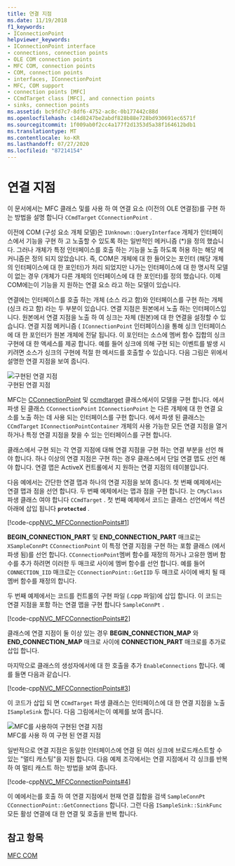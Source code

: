 ```yaml
---
title: 연결 지점
ms.date: 11/19/2018
f1_keywords:
- IConnectionPoint
helpviewer_keywords:
- IConnectionPoint interface
- connections, connection points
- OLE COM connection points
- MFC COM, connection points
- COM, connection points
- interfaces, IConnectionPoint
- MFC, COM support
- connection points [MFC]
- CCmdTarget class [MFC], and connection points
- sinks, connection points
ms.assetid: bc9fd7c7-8df6-4752-ac8c-0b177442c88d
ms.openlocfilehash: c14d8247be2abdf828b88e728bd930691ec6571f
ms.sourcegitcommit: 1f009ab0f2cc4a177f2d1353d5a38f164612bdb1
ms.translationtype: MT
ms.contentlocale: ko-KR
ms.lasthandoff: 07/27/2020
ms.locfileid: "87214154"
---
```

# <a name="connection-points"></a>연결 지점

이 문서에서는 MFC 클래스 및를 사용 하 여 연결 요소 (이전의 OLE 연결점)를 구현 하는 방법을 설명 합니다 `CCmdTarget` `CConnectionPoint` .

이전에 COM (구성 요소 개체 모델)은 `IUnknown::QueryInterface` 개체가 인터페이스에서 기능을 구현 하 고 노출할 수 있도록 하는 일반적인 메커니즘 (*)을 정의 했습니다. 그러나 개체가 특정 인터페이스를 호출 하는 기능을 노출 하도록 허용 하는 해당 메커니즘은 정의 되지 않았습니다. 즉, COM은 개체에 대 한 들어오는 포인터 (해당 개체의 인터페이스에 대 한 포인터)가 처리 되었지만 나가는 인터페이스에 대 한 명시적 모델이 없는 경우 (개체가 다른 개체의 인터페이스에 대 한 포인터)를 정의 했습니다. 이제 COM에는이 기능을 지 원하는 연결 요소 라고 하는 모델이 있습니다.

연결에는 인터페이스를 호출 하는 개체 (소스 라고 함)와 인터페이스를 구현 하는 개체 (싱크 라고 함) 라는 두 부분이 있습니다. 연결 지점은 원본에서 노출 하는 인터페이스입니다. 원본에서 연결 지점을 노출 하 여 싱크는 자체 (원본)에 대 한 연결을 설정할 수 있습니다. 연결 지점 메커니즘 ( `IConnectionPoint` 인터페이스)을 통해 싱크 인터페이스에 대 한 포인터가 원본 개체에 전달 됩니다. 이 포인터는 소스에 멤버 함수 집합의 싱크 구현에 대 한 액세스를 제공 합니다. 예를 들어 싱크에 의해 구현 되는 이벤트를 발생 시키려면 소스가 싱크의 구현에 적절 한 메서드를 호출할 수 있습니다. 다음 그림은 위에서 설명한 연결 지점을 보여 줍니다.

![구현된 연결 지점](../mfc/media/vc37lh1.gif "구현된 연결 지점") <br/>
구현된 연결 지점

MFC는 [CConnectionPoint](reference/cconnectionpoint-class.md) 및 [ccmdtarget](reference/ccmdtarget-class.md) 클래스에서이 모델을 구현 합니다. 에서 파생 된 클래스 `CConnectionPoint` `IConnectionPoint` 는 다른 개체에 대 한 연결 요소를 노출 하는 데 사용 되는 인터페이스를 구현 합니다. 에서 파생 된 클래스는 `CCmdTarget` `IConnectionPointContainer` 개체의 사용 가능한 모든 연결 지점을 열거 하거나 특정 연결 지점을 찾을 수 있는 인터페이스를 구현 합니다.

클래스에서 구현 되는 각 연결 지점에 대해 연결 지점을 구현 하는 연결 부분을 선언 해야 합니다. 하나 이상의 연결 지점은 구현 하는 경우 클래스에서 단일 연결 맵도 선언 해야 합니다. 연결 맵은 ActiveX 컨트롤에서 지 원하는 연결 지점의 테이블입니다.

다음 예에서는 간단한 연결 맵과 하나의 연결 지점을 보여 줍니다. 첫 번째 예제에서는 연결 맵과 점을 선언 합니다. 두 번째 예제에서는 맵과 점을 구현 합니다. 는 `CMyClass` 파생 클래스 여야 합니다 `CCmdTarget` . 첫 번째 예제에서 코드는 클래스 선언에서 섹션 아래에 삽입 됩니다 **`protected`** .

[!code-cpp[NVC_MFCConnectionPoints#1](codesnippet/cpp/connection-points_1.h)]

**BEGIN_CONNECTION_PART** 및 **END_CONNECTION_PART** 매크로는 `XSampleConnPt` `CConnectionPoint` 이 특정 연결 지점을 구현 하는 포함 클래스 (에서 파생 됨)를 선언 합니다. `CConnectionPoint`멤버 함수를 재정의 하거나 고유한 멤버 함수를 추가 하려면 이러한 두 매크로 사이에 멤버 함수를 선언 합니다. 예를 들어 `CONNECTION_IID` 매크로는 `CConnectionPoint::GetIID` 두 매크로 사이에 배치 될 때 멤버 함수를 재정의 합니다.

두 번째 예제에서는 코드를 컨트롤의 구현 파일 (.cpp 파일)에 삽입 합니다. 이 코드는 연결 지점을 포함 하는 연결 맵을 구현 합니다 `SampleConnPt` .

[!code-cpp[NVC_MFCConnectionPoints#2](codesnippet/cpp/connection-points_2.cpp)]

클래스에 연결 지점이 둘 이상 있는 경우 **BEGIN_CONNECTION_MAP** 와 **END_CONNECTION_MAP** 매크로 사이에 **CONNECTION_PART** 매크로를 추가로 삽입 합니다.

마지막으로 클래스의 생성자에서에 대 한 호출을 추가 `EnableConnections` 합니다. 예를 들면 다음과 같습니다.

[!code-cpp[NVC_MFCConnectionPoints#3](codesnippet/cpp/connection-points_3.cpp)]

이 코드가 삽입 되 면 `CCmdTarget` 파생 클래스는 인터페이스에 대 한 연결 지점을 노출 `ISampleSink` 합니다. 다음 그림에서는이 예제를 보여 줍니다.

![MFC를 사용하여 구현된 연결 지점](../mfc/media/vc37lh2.gif "MFC를 사용하여 구현된 연결 지점") <br/>
MFC를 사용 하 여 구현 된 연결 지점

일반적으로 연결 지점은 동일한 인터페이스에 연결 된 여러 싱크에 브로드캐스트할 수 있는 "멀티 캐스팅"을 지원 합니다. 다음 예제 조각에서는 연결 지점에서 각 싱크를 반복 하 여 멀티 캐스트 하는 방법을 보여 줍니다.

[!code-cpp[NVC_MFCConnectionPoints#4](codesnippet/cpp/connection-points_4.cpp)]

이 예에서는를 호출 하 여 연결 지점에서 현재 연결 집합을 검색 `SampleConnPt` `CConnectionPoint::GetConnections` 합니다. 그런 다음 `ISampleSink::SinkFunc` 모든 활성 연결에 대 한 연결 및 호출을 반복 합니다.

## <a name="see-also"></a>참고 항목

[MFC COM](mfc-com.md)
